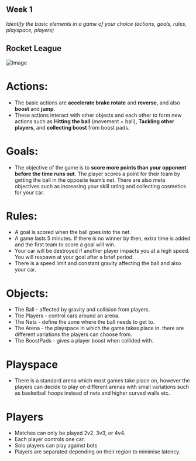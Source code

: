 ## Week 1

_Identify the basic elements in a game of your choice (actions, goals, rules, playspace, players)_


## Rocket League 
![Image](https://media.giphy.com/media/lgWrsI5W2Solq/giphy.gif)

# Actions: 
- The basic actions are **accelerate brake rotate** and **reverse**, and also **boost** and **jump**. 
- These actions interact with other objects and each other to form new actions such as **Hitting the ball** (movement + ball), **Tackling other players**, and **collecting boost** from boost pads. 
# Goals: 
- The objective of the game is to **score more points than your opponent before the time runs out**. The player scores a point for their team by getting the ball in the opposite team’s net. There are also meta objectives such as increasing your skill rating and collecting cosmetics for your car.
# Rules: 
- A goal is scored when the ball goes into the net.
- A game lasts 5 minutes. If there is no winner by then, extra time is added and the first team to score a goal will win. 
- Your car will be destroyed if another player impacts you at a high speed. You will respawn at your goal after a brief period.
- There is a speed limit and constant gravity affecting the ball and also your car.
# Objects:
- The Ball - affected by gravity and collision from players.
- The Players - control cars around an arena.
- The Nets - define the zone where the ball needs to get to.
- The Arena - the playspace in which the game takes place in. there are different variations the players can choose from.
- The BoostPads - gives a player boost when collided with.
# Playspace
- There is a standard arena which most games take place on, however the players can decide to play on different arenas with small variations such as basketball hoops instead of nets and higher curved walls etc. 
# Players
- Matches can only be played 2v2, 3v3, or 4v4. 
- Each player controls one car.
- Solo players can play against bots
- Players are separated depending on their region to minimise latency.
